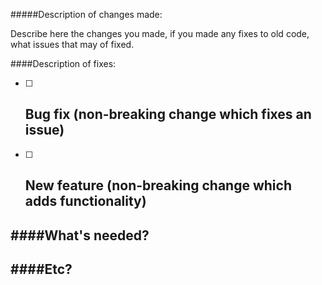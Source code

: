 #####Description of changes made:

Describe here the changes you made, if you made any fixes to old code, what issues that may of fixed.

####Description of fixes:

- [ ] Bug fix (non-breaking change which fixes an issue)
  -
- [ ] New feature (non-breaking change which adds functionality)
  -
####What's needed?
-
####Etc?
-
